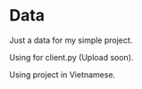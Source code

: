# Data
Just a data for my simple project.

Using for client.py (Upload soon).

Using project in Vietnamese.
